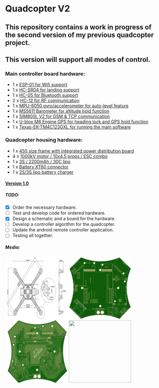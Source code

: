 # Quadcopter V2
## This repository contains a work in progress of the second version of my previous quadcopter project.
## This version will support all modes of control.

### Main controller board hardware:
  - 1 x [ESP-01 for Wifi support](https://www.aliexpress.com/item/33018645469.html)
  - 1 x [HC-SR04 for landing support](https://www.aliexpress.com/item/32981718332.html)
  - 1 x [HC-05 for Bluetooth support](https://www.aliexpress.com/item/32953559442.html)
  - 2 x [HC-12 for RF communication](https://www.aliexpress.com/item/32971735328.html)
  - 1 x [MPU-6050 gyro/accelerometer for auto-level feature](https://www.aliexpress.com/item/32346328217.html)
  - 1 x [MS5611 Barometer for altitude hold function](https://www.aliexpress.com/item/4000436844936.html)
  - 1 x [SIM800L V2 for GSM & TCP communication](https://www.aliexpress.com/item/32467842817.html)
  - 1 x [U-blox M8 Engine GPS for heading lock and GPS hold function](https://www.dx.com/p/72-channel-u-blox-m8-engine-gps-module-for-fpv-multicopter-black-2069966.html)
  - 1 x [Texas-EK-TM4C123GXL for running the main software](http://www.ti.com/tool/EK-TM4C123GXL)
  
 ### Quadcopter housing hardware:
  - 1 x [450 size frame with integrated power distribution board](https://www.aliexpress.com/item/4000129400366.html)
  - 4 x [1000kV motor / 10x4.5 props / ESC combo](https://www.aliexpress.com/item/2035093137.html)
  - 1 x [3S / 2200mAh / 30C lipo](https://www.dx.com/p/11-1v-2200mah-30c-li-polymer-battery-pack-for-450-helicopter-dji-phantom-1-450-quadcopter-2048977.html#.Xlpl7C2tEWo)
  - 1 x [Battery XT60 connector](https://www.aliexpress.com/item/33061763696.html)
  - 1 x [2S/3S lipo battery charger](https://www.aliexpress.com/item/4000106254839.html)
  
  #### [Version 1.0](https://github.com/fjuliofontes/Quadcopter)
  
  ##### TODO:
  - [x] Order the necessary hardware.
  - [ ] Test and develop code for ordered hardware.
  - [x] Design a schematic and a board for the hardware.
  - [ ] Develop a controller algorithm for the quadcopter.
  - [ ] Update the android remote controller application.
  - [ ] Testing all together. 
  
  ##### Media:
  <img src="QuadCopterV2_BOARD/frame.jpg" width="200" height="200"> <img src="/media/top.png" width="200" height="200"> <img src="/media/bot.png" width="200" height="200"> <img src="media/quadcopter.jpg" width="200" height="200">

